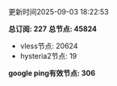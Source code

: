 更新时间2025-09-03 18:22:53

**总订阅: 227**
**总节点: 45824**
- vless节点: 20624
- hysteria2节点: 19

**google ping有效节点: 306**
